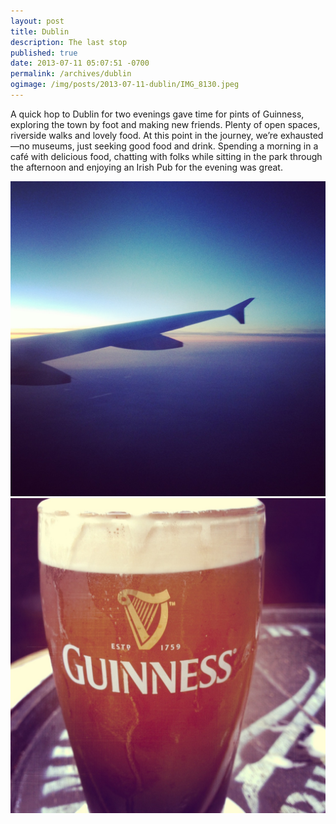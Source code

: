 ```yaml
---
layout: post
title: Dublin
description: The last stop
published: true
date: 2013-07-11 05:07:51 -0700
permalink: /archives/dublin
ogimage: /img/posts/2013-07-11-dublin/IMG_8130.jpeg
---
```

A quick hop to Dublin for two evenings gave time for pints of Guinness, exploring the town by foot and making new friends. Plenty of open spaces, riverside walks and lovely food. At this point in the journey, we’re exhausted—no museums, just seeking good food and drink. Spending a morning in a café with delicious food, chatting with folks while sitting in the park through the afternoon and enjoying an Irish Pub for the evening was great.

![Sunset flight][1] 
![Pint][2]

[1]: /img/posts/2013-07-11-dublin/IMG_8130.jpeg
[2]: /img/posts/2013-07-11-dublin/IMG_8141.jpeg